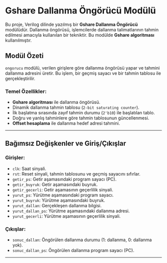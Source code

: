 # Gshare Dallanma Öngörücü Modülü

Bu proje, Verilog dilinde yazılmış bir **Gshare Dallanma Öngörücü** modülüdür. Dallanma öngörüsü, işlemcilerde dallanma talimatlarının tahmin edilmesi amacıyla kullanılan bir tekniktir. Bu modülde **Gshare algoritması** kullanılmıştır.

## Modül Özeti

`ongorucu` modülü, verilen girişlere göre dallanma öngörüsü yapar ve tahmini dallanma adresini üretir. Bu işlem, bir geçmiş sayacı ve bir tahmin tablosu ile gerçekleştirilir.

### Temel Özellikler:
- **Gshare algoritması** ile dallanma öngörüsü.
- Dinamik dallanma tahmin tablosu (`2-bit saturating counter`).
- İlk başlatma sırasında zayıf tahmin durumu (`2'b10`) ile başlatılan tablo.
- Doğru ve yanlış tahminlere göre tahmin tablosunun güncellenmesi.
- **Offset hesaplama** ile dallanma hedef adresi tahmini.

---

## Bağımsız Değişkenler ve Giriş/Çıkışlar

### Girişler:
- `clk`: Saat sinyali.
- `rst`: Reset sinyali, tahmin tablosunu ve geçmiş sayacını sıfırlar.
- `getir_ps`: Getir aşamasındaki program sayacı (PC).
- `getir_buyruk`: Getir aşamasındaki buyruk.
- `getir_gecerli`: Getir aşamasının geçerlilik sinyali.
- `yurut_ps`: Yürütme aşamasındaki program sayacı.
- `yurut_buyruk`: Yürütme aşamasındaki buyruk.
- `yurut_dallan`: Gerçekleşen dallanma bilgisi.
- `yurut_dallan_ps`: Yürütme aşamasındaki dallanma adresi.
- `yurut_gecerli`: Yürütme aşamasının geçerlilik sinyali.

### Çıkışlar:
- `sonuc_dallan`: Öngörülen dallanma durumu (1: dallanma, 0: dallanma yok).
- `sonuc_dallan_ps`: Öngörülen dallanma program sayacı (PC).

---
